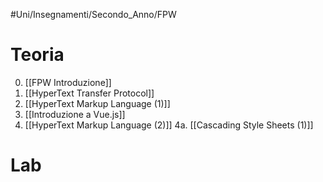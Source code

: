 #Uni/Insegnamenti/Secondo_Anno/FPW
# Teoria
0. [[FPW Introduzione]]
1. [[HyperText Transfer Protocol]]
2. [[HyperText Markup Language (1)]]
3. [[Introduzione a Vue.js]]
4. [[HyperText Markup Language (2)]]
4a. [[Cascading Style Sheets (1)]]
# Lab
